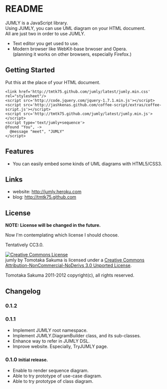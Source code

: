 #  README

JUMLY is a JavaScript library.  
Using JUMLY, you can use UML diagram on your HTML document.  
All are just two in order to use JUMLY.

- Text editor you get used to use.
- Modern browser like WebKit-base brwoser and Opera.  
  (planning it works on other browsers, especially Firefox.)


## Getting Started
Put this at the place of your HTML document.

    <link href='http://tmtk75.github.com/jumly/latest/jumly.min.css' rel="stylesheet"/>
    <script src='http://code.jquery.com/jquery-1.7.1.min.js'></script>
    <script src='http://jashkenas.github.com/coffee-script/extras/coffee-script.js'></script>
    <script src='http://tmtk75.github.com/jumly/latest/jumly.min.js'></script>
    <script type='text/jumly+sequence'>
    @found "You", ->
      @message "meet", "JUMLY"
    </script>


## Features

- You can easily embed some kinds of UML diagrams with HTML5/CSS3.


## Links

- website: <http://jumly.heroku.com>
- blog: <http://tmtk75.github.com>


## License
**NOTE: License will be changed in the future.**

Now I'm contemplating which license I should choose.

Tentatively CC3.0.

<a rel="license" href="http://creativecommons.org/licenses/by-nc-nd/3.0/"><img alt="Creative Commons License" style="border-width:0" src="http://i.creativecommons.org/l/by-nc-nd/3.0/88x31.png" /></a><br /><span xmlns:dct="http://purl.org/dc/terms/" property="dct:title">jumly</span> by <span xmlns:cc="http://creativecommons.org/ns#" property="cc:attributionName">Tomotaka Sakuma</span> is licensed under a <a rel="license" href="http://creativecommons.org/licenses/by-nc-nd/3.0/">Creative Commons Attribution-NonCommercial-NoDerivs 3.0 Unported License</a>.

Tomotaka Sakuma 2011-2012 copyright(c), all rights reserved.


## Changelog

### 0.1.2

### 0.1.1
- Implement JUMLY root namespace.
- Implement JUMLY.DiagramBuilder class, and its sub-classes.
- Enhance way to refer in JUMLY DSL.
- Improve website. Especially, TryJUMLY page.

### 0.1.0 <small>Initial release.</small>
- Enable to render sequence diagram.
- Able to try prototype of use-case diagram.
- Able to try prototype of class diagram.
